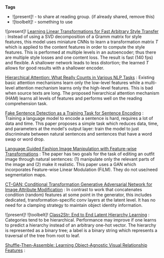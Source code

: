 **Tags**
- ![present]! - to share at reading group. (if already shared, remove this)
- ![toolbelt]! - something to use

![present]! [Learning Linear Transformations for Fast Arbitrary Style Transfer](https://arxiv.org/pdf/1808.04537.pdf)
: Instead of using a SVD decomposition of a Gramm matrix for style features, this model uses miniature CNNs to learn a transformation matrix $T$ which is applied to the content features in order to compute the style features. This is performed at multiple levels in an autoencoder; thus there are multiple style losses and one content loss. The result is fast (140 fps) and flexible. A shallower network leads to less distortion; the learned $T$ allows for good results with a shallower encoder.

[Hierarchical Attention: What Really Counts in Various NLP Tasks](https://arxiv.org/pdf/1808.03728.pdf)
: Existing basic attention mechanisms learn only the low-level features while a multi-level attention mechanism learns only the high-level features. This is bad when source texts are long. The proposed hierarchical attention mechanism (HAM) learns all levels of features and performs well on the reading comprehension task.

[Fake Sentence Detection as a Training Task for Sentence Encoding](https://arxiv.org/pdf/1808.03840.pdf)
: Training a language model to encode a sentence is hard, requires a lot of data and time. This paper proposes a simple task which reduces data, time, and parameters at the model's output layer: train the model to just discriminate between natural sentences and sentences that have a word swap or word drop.

[Language Guided Fashion Image Manipulation with Feature-wise Transformations](https://arxiv.org/pdf/1808.04000.pdf)
: The paper has two goals for the task of editing an outfit image through natural sentences: (1) manipulate only the relevant parts of the image and (2) make it realistic. This paper uses a GAN which incorporates Feature-wise Linear Modulation (FiLM). They do not use/need segmentation maps.

[CT-GAN: Conditional Transformation Generative Adversarial Network for Image Attribute Modification](https://arxiv.org/pdf/1807.04812.pdf)
: In contrast to work that concatenates condition (random) features at some point in the generator, this includes dedicated, transformation-specific conv layers at the latent level. It has no need for a clamping strategy to maintain object identity information.

![present]! ![toolbelt]! [Class2Str: End to End Latent Hierarchy Learning](https://arxiv.org/pdf/1808.06675.pdf)
: Categories tend to be hierarchical. Performance may improve if one learns to predict a hierarchy instead of an arbitrary one-hot vector. The hierarchy is represented as a binary tree; a label is a binary string which represents a traversal of the tree from root to leaf.

[Shuffle-Then-Assemble: Learning Object-Agnostic Visual Relationship Features](https://arxiv.org/pdf/1808.00171.pdf)
: 
<!--stackedit_data:
eyJoaXN0b3J5IjpbNzIxMTk0NTg0LDE0OTEzNDY3ODUsLTgyNj
c5NjU1MCwyMDQwOTM3OTQ3XX0=
-->